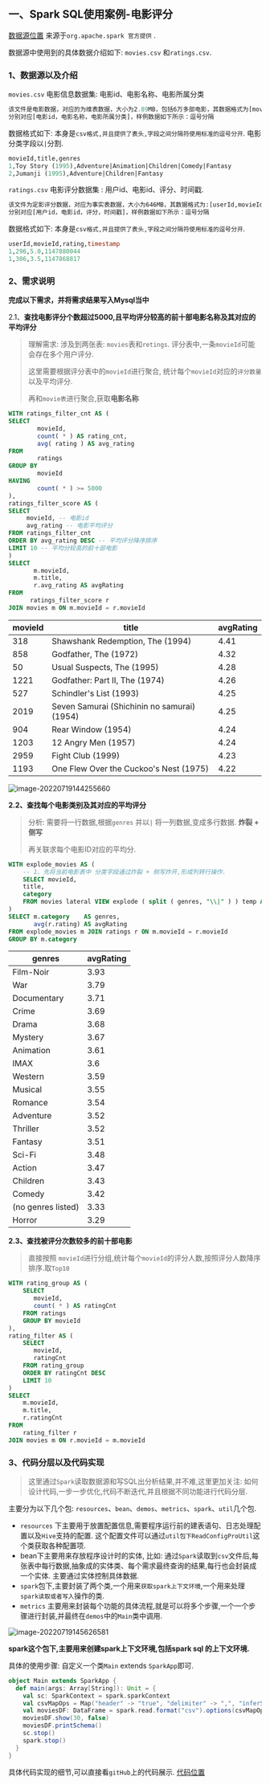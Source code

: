 ## 一、Spark SQL使用案例-电影评分

[数据源位置](http://files.grouplens.org/datasets/movielens/ml-25m.zip) 来源于`org.apache.spark 官方提供` . 

数据源中使用到的具体数据介绍如下:  `movies.csv` 和`ratings.csv`. 

### 1、数据源以及介绍

`movies.csv`  电影信息数据集: 电影id、电影名称、电影所属分类

```sql
该文件是电影数据，对应的为维表数据，大小为2.89MB，包括6万多部电影，其数据格式为[movieId,title,genres]
分别对应[电影id，电影名称，电影所属分类]，样例数据如下所示：逗号分隔
```

数据格式如下: 本身是`csv格式,并且提供了表头,字段之间分隔符使用标准的逗号分开`. 电影分类字段以`|`分割. 

```sql
movieId,title,genres
1,Toy Story (1995),Adventure|Animation|Children|Comedy|Fantasy
2,Jumanji (1995),Adventure|Children|Fantasy
```



`ratings.csv`  电影评分数据集 :  用户id、电影id、评分、时间戳. 

```sql
该文件为定影评分数据，对应为事实表数据，大小为646MB，其数据格式为:[userId,movieId,rating,timestamp]
分别对应[用户id，电影id，评分，时间戳]，样例数据如下所示：逗号分隔
```

数据格式如下: 本身是`csv格式,并且提供了表头,字段之间分隔符使用标准的逗号分开`. 

```sql
userId,movieId,rating,timestamp
1,296,5.0,1147880044
1,306,3.5,1147868817
```



### 2、需求说明

**完成以下需求，并将需求结果写入Mysql当中**

2.1、**查找电影评分个数超过5000,且平均评分较高的前十部电影名称及其对应的平均评分**

> 理解需求: 涉及到两张表: `movies`表和`retings`.  评分表中,一条`movieId`可能会存在多个用户评分. 
>
> 这里需要根据评分表中的`movieId`进行聚合, 统计每个`movieId`对应的`评分数量`以及平均评分. 
>
> 再和`movie表`进行聚合,获取**电影名称**

```sql
WITH ratings_filter_cnt AS (
SELECT
	    movieId,
	    count( * ) AS rating_cnt,
	    avg( rating ) AS avg_rating
FROM
	    ratings
GROUP BY
	    movieId
HAVING
	    count( * ) >= 5000
),
ratings_filter_score AS (
SELECT
     movieId, -- 电影id
     avg_rating -- 电影平均评分
FROM ratings_filter_cnt
ORDER BY avg_rating DESC -- 平均评分降序排序
LIMIT 10 -- 平均分较高的前十部电影
)
SELECT
	   m.movieId,
	   m.title,
	   r.avg_rating AS avgRating
FROM
	  ratings_filter_score r
JOIN movies m ON m.movieId = r.movieId
```

| **movieId** | **title**                                   | **avgRating** |
| ----------- | ------------------------------------------- | ------------- |
| 318         | Shawshank Redemption, The (1994)            | 4.41          |
| 858         | Godfather, The (1972)                       | 4.32          |
| 50          | Usual Suspects, The (1995)                  | 4.28          |
| 1221        | Godfather: Part II, The (1974)              | 4.26          |
| 527         | Schindler's List (1993)                     | 4.25          |
| 2019        | Seven Samurai (Shichinin no samurai) (1954) | 4.25          |
| 904         | Rear Window (1954)                          | 4.24          |
| 1203        | 12 Angry Men (1957)                         | 4.24          |
| 2959        | Fight Club (1999)                           | 4.23          |
| 1193        | One Flew Over the Cuckoo's Nest (1975)      | 4.22          |

 ![image-20220719144255660](https://tiancy-images.oss-cn-beijing.aliyuncs.com/img/202207191442734.png) 

**2.2、查找每个电影类别及其对应的平均评分**

> 分析: 需要将一行数据,根据`genres` 并以`|` 将一列数据,变成多行数据. **炸裂 + 侧写** 
>
> 再关联求每个电影ID对应的平均分. 

```sql
WITH explode_movies AS (
    -- 1、先将当前电影表中 分类字段通过炸裂 + 侧写炸开,形成列转行操作. 
    SELECT movieId,
    title,
    category
    FROM movies lateral VIEW explode ( split ( genres, "\\|" ) ) temp AS category
)
SELECT m.category    AS genres,
       avg(r.rating) AS avgRating
FROM explode_movies m JOIN ratings r ON m.movieId = r.movieId
GROUP BY m.category
```

| **genres**         | **avgRating** |
| ------------------ | ------------- |
| Film-Noir          | 3.93          |
| War                | 3.79          |
| Documentary        | 3.71          |
| Crime              | 3.69          |
| Drama              | 3.68          |
| Mystery            | 3.67          |
| Animation          | 3.61          |
| IMAX               | 3.6           |
| Western            | 3.59          |
| Musical            | 3.55          |
| Romance            | 3.54          |
| Adventure          | 3.52          |
| Thriller           | 3.52          |
| Fantasy            | 3.51          |
| Sci-Fi             | 3.48          |
| Action             | 3.47          |
| Children           | 3.43          |
| Comedy             | 3.42          |
| (no genres listed) | 3.33          |
| Horror             | 3.29          |



**2.3、查找被评分次数较多的前十部电影**

> 直接按照 `movieId`进行分组,统计每个`movieId`的评分人数,按照评分人数降序排序.取`Top10`

```sql
WITH rating_group AS (
    SELECT
       movieId,
       count( * ) AS ratingCnt
    FROM ratings
    GROUP BY movieId
),
rating_filter AS (
    SELECT
       movieId,
       ratingCnt
    FROM rating_group
    ORDER BY ratingCnt DESC
    LIMIT 10
)
SELECT
    m.movieId,
    m.title,
    r.ratingCnt
FROM
    rating_filter r
JOIN movies m ON r.movieId = m.movieId
```

### 3、代码分层以及代码实现

> 这里通过`Spark`读取数据源和写SQL出分析结果,并不难,这里更加关注: 如何设计代码,一步一步优化,代码不断迭代,并且根据不同功能进行代码分层.

主要分为以下几个包: `resources`、`bean`、`demos`、`metrics`、`spark`、`util`几个包. 

- `resources` 下主要用于放置配置信息,需要程序运行前的建表语句、日志处理配置以及`Hive`支持的配置. 这个配置文件可以通过`util包下ReadConfigProUtil`这个类获取各种配置项. 
- bean下主要用来存放程序设计时的实体, 比如: 通过`Spark`读取到`csv`文件后,每张表中每行数据,抽象成的实体类、每个需求最终查询的结果,每行也会封装成一个实体. 主要通过实体控制具体数据. 
- `spark`包下,主要封装了两个类,一个用来`获取spark上下文环境`,一个用来处理`spark读取或者写入`操作的类. 
- `metrics` 主要用来封装每个功能的具体流程,就是可以将多个步骤,一个一个步骤进行封装,并最终在`demos`中的`Main`类中调用. 

![image-20220719145626581](https://tiancy-images.oss-cn-beijing.aliyuncs.com/img/202207191456665.png) 

**spark这个包下,主要用来创建spark上下文环境,包括spark sql 的上下文环境.**

具体的使用步骤: 自定义一个类`Main` extends `SparkApp`即可. 

```scala
object Main extends SparkApp {
  def main(args: Array[String]): Unit = {
    val sc: SparkContext = spark.sparkContext
    val csvMapOps = Map("header" -> "true", "delimiter" -> ",", "inferSchema" -> "true")
    val moviesDF: DataFrame = spark.read.format("csv").options(csvMapOps).load("./03-Spark-SparkSql-UseCase/ml-25m/movies.csv")
    moviesDF.show(30, false)
    moviesDF.printSchema()
    sc.stop()
    spark.stop()
  }
}
```



具体代码实现的细节,可以直接看`gitHub`上的代码展示.  [代码位置](https://github.com/tiancy-space/Big-Data-Tutorial-Code/tree/master/03-Spark-SparkSql-UseCase)